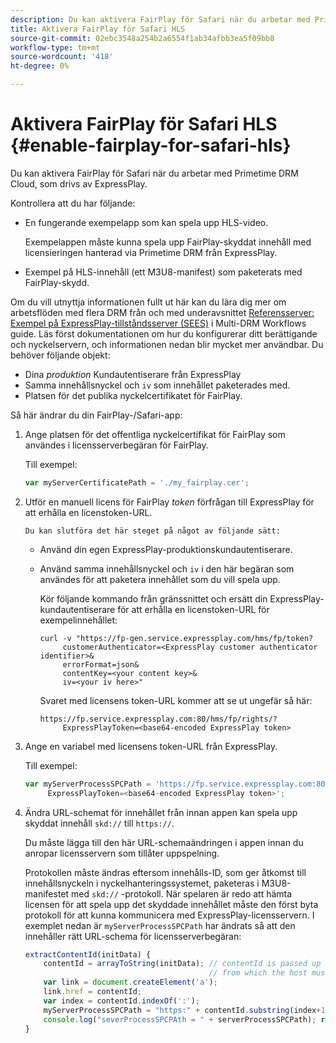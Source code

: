```yaml
---
description: Du kan aktivera FairPlay för Safari när du arbetar med Primetime DRM Cloud, som drivs av ExpressPlay.
title: Aktivera FairPlay för Safari HLS
source-git-commit: 02ebc3548a254b2a6554f1ab34afbb3ea5f09bb8
workflow-type: tm+mt
source-wordcount: '418'
ht-degree: 0%

---
```


# Aktivera FairPlay för Safari HLS {#enable-fairplay-for-safari-hls}

Du kan aktivera FairPlay för Safari när du arbetar med Primetime DRM Cloud, som drivs av ExpressPlay.

Kontrollera att du har följande:

* En fungerande exempelapp som kan spela upp HLS-video.

  Exempelappen måste kunna spela upp FairPlay-skyddat innehåll med licensieringen hanterad via Primetime DRM från ExpressPlay.
* Exempel på HLS-innehåll (ett M3U8-manifest) som paketerats med FairPlay-skydd.

Om du vill utnyttja informationen fullt ut här kan du lära dig mer om arbetsflöden med flera DRM från och med underavsnittet [Referensserver: Exempel på ExpressPlay-tillståndsserver (SEES)](https://helpx.adobe.com/content/dam/help/en/primetime/drm/drm_multi_drm_workflows.pdf) i Multi-DRM Workflows guide. Läs först dokumentationen om hur du konfigurerar ditt berättigande och nyckelservern, och informationen nedan blir mycket mer användbar.
Du behöver följande objekt:

* Dina *produktion* Kundautentiserare från ExpressPlay
* Samma innehållsnyckel och `iv` som innehållet paketerades med.
* Platsen för det publika nyckelcertifikatet för FairPlay.

Så här ändrar du din FairPlay-/Safari-app:

1. Ange platsen för det offentliga nyckelcertifikat för FairPlay som användes i licensserverbegäran för FairPlay.

   Till exempel:

   ```js
   var myServerCertificatePath = './my_fairplay.cer';
   ```

1. Utför en manuell licens för FairPlay *token* förfrågan till ExpressPlay för att erhålla en licenstoken-URL.

       Du kan slutföra det här steget på något av följande sätt:
   
   * Använd din egen ExpressPlay-produktionskundautentiserare.
   * Använd samma innehållsnyckel och `iv` i den här begäran som användes för att paketera innehållet som du vill spela upp.

     Kör följande kommando från gränssnittet och ersätt din ExpressPlay-kundautentiserare för att erhålla en licenstoken-URL för exempelinnehållet:

     ```
     curl -v "https://fp-gen.service.expressplay.com/hms/fp/token? 
          customerAuthenticator=<ExpressPlay customer authenticator identifier>& 
          errorFormat=json& 
          contentKey=<your content key>& 
          iv=<your iv here>"
     ```

     Svaret med licensens token-URL kommer att se ut ungefär så här:

     ```
     https://fp.service.expressplay.com:80/hms/fp/rights/? 
          ExpressPlayToken=<base64-encoded ExpressPlay token>
     ```

1. Ange en variabel med licensens token-URL från ExpressPlay.

   Till exempel:

   ```js
   var myServerProcessSPCPath = 'https://fp.service.expressplay.com:80/hms/fp/rights/? 
        ExpressPlayToken=<base64-encoded ExpressPlay token>';
   ```

1. Ändra URL-schemat för innehållet från innan appen kan spela upp skyddat innehåll `skd://` till `https://`.

   Du måste lägga till den här URL-schemaändringen i appen innan du anropar licensservern som tillåter uppspelning.

   Protokollen måste ändras eftersom innehålls-ID, som ger åtkomst till innehållsnyckeln i nyckelhanteringssystemet, paketeras i M3U8-manifestet med `skd://` -protokoll. När spelaren är redo att hämta licensen för att spela upp det skyddade innehållet måste den först byta protokoll för att kunna kommunicera med ExpressPlay-licensservern. I exemplet nedan är `myServerProcessSPCPath` har ändrats så att den innehåller rätt URL-schema för licensserverbegäran:

   ```js
   extractContentId(initData) {  
       contentId = arrayToString(initData); // contentId is passed up as a URI,  
                                            // from which the host must be extracted:  
       var link = document.createElement('a');  
       link.href = contentId;  
       var index = contentId.indexOf(':');  
       myServerProcessSPCPath = "https:" + contentId.substring(index+1);  
       console.log("severProcessSPCPAth = " + serverProcessSPCPath); return link.hostname;  
   }
   ```
